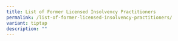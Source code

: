 ```yaml
---
title: List of Former Licensed Insolvency Practitioners
permalink: /list-of-former-licensed-insolvency-practitioners/
variant: tiptap
description: ""
---
```

